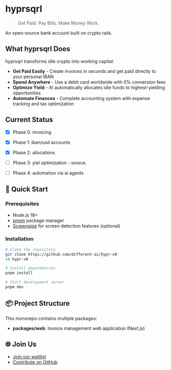 # hyprsqrl

> Get Paid. Pay Bills. Make Money Work.

An open-source bank account built on crypto rails.

## What hyprsqrl Does

hyprsqrl transforms idle crypto into working capital:

- **Get Paid Easily** - Create invoices in seconds and get paid directly to your personal IBAN
- **Spend Anywhere** - Use a debit card worldwide with 0% conversion fees
- **Optimize Yield** - AI automatically allocates idle funds to highest-yielding opportunities
- **Automate Finances** - Complete accounting system with expense tracking and tax optimization

## Current Status

- [x] Phase 0: invoicing
- [x] Phase 1: iban/usd accounts
- [x] Phase 2: allocations
- [ ] Phase 3: yiel optimization - soon🔜
- [ ] Phase 4: automation via ai agents


## 🚀 Quick Start

### Prerequisites
- Node.js 18+
- [pnpm](https://pnpm.io/installation) package manager
- [Screenpipe](https://screenpi.pe/) for screen detection features (optional)

### Installation

```bash
# Clone the repository
git clone https://github.com/different-ai/hypr-v0
cd hypr-v0

# Install dependencies
pnpm install

# Start development server
pnpm dev
```

## 📦 Project Structure

This monorepo contains multiple packages:

- **packages/web**: Invoice management web application (Next.js)



## 🌐 Join Us

- [Join our waitlist](https://hyprsqrl.com)
- [Contribute on GitHub](https://github.com/different-ai/hypr-v0)
